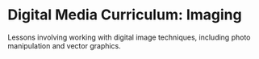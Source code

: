 # Digital Media Curriculum: Imaging
Lessons involving working with digital image techniques, including photo manipulation and vector graphics.
